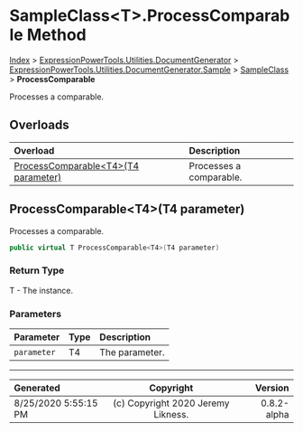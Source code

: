 ﻿# SampleClass&lt;T>.ProcessComparable Method

[Index](../index.md) > [ExpressionPowerTools.Utilities.DocumentGenerator](ExpressionPowerTools.Utilities.DocumentGenerator.a.md) > [ExpressionPowerTools.Utilities.DocumentGenerator.Sample](ExpressionPowerTools.Utilities.DocumentGenerator.Sample.n.md) > [SampleClass<T>](ExpressionPowerTools.Utilities.DocumentGenerator.Sample.SampleClass`1.cs.md) > **ProcessComparable**

Processes a comparable.

## Overloads

| Overload | Description |
| :-- | :-- |
| [ProcessComparable&lt;T4>(T4 parameter)](#processcomparablet4t4-parameter) | Processes a comparable. |
## ProcessComparable&lt;T4>(T4 parameter)

Processes a comparable.

```csharp
public virtual T ProcessComparable<T4>(T4 parameter)
```

### Return Type

T - The instance.

### Parameters

| Parameter | Type | Description |
| :-- | :-- | :-- |
| `parameter` | T4 | The parameter. |



---

| Generated | Copyright | Version |
| :-- | :-: | --: |
| 8/25/2020 5:55:15 PM | (c) Copyright 2020 Jeremy Likness. | 0.8.2-alpha |
